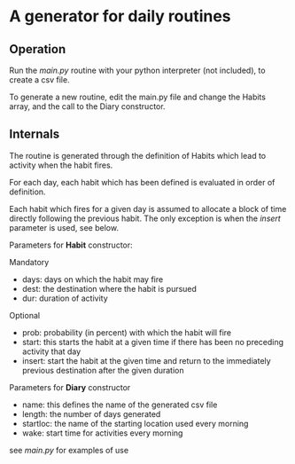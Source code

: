 A generator for daily routines
==============================

Operation
---------

Run the *main.py* routine with your python interpreter (not included), to create a csv file.

To generate a new routine, edit the main.py file and change the Habits array, and the call to the 
Diary constructor. 


Internals
---------
The routine is generated through the definition of Habits which lead to activity when the habit fires.

For each day, each habit which has been defined is evaluated in order of definition.

Each habit which fires for a given day is assumed to allocate a block of time directly following 
the previous habit. The only exception is when the *insert* parameter is used, see below.

Parameters for **Habit** constructor:

Mandatory 
* days: days on which the habit may fire
* dest: the destination where the habit is pursued
* dur: duration of activity

Optional
* prob: probability (in percent) with which the habit will fire
* start: this starts the habit at a given time if there has been no preceding activity that day
* insert: start the habit at the given time and return to the immediately previous destination after the given duration

Parameters for **Diary** constructor

* name: this defines the name of the generated csv file 
* length: the number of days generated
* startloc: the name of the starting location used every morning
* wake: start time for activities every morning

see *main.py* for examples of use